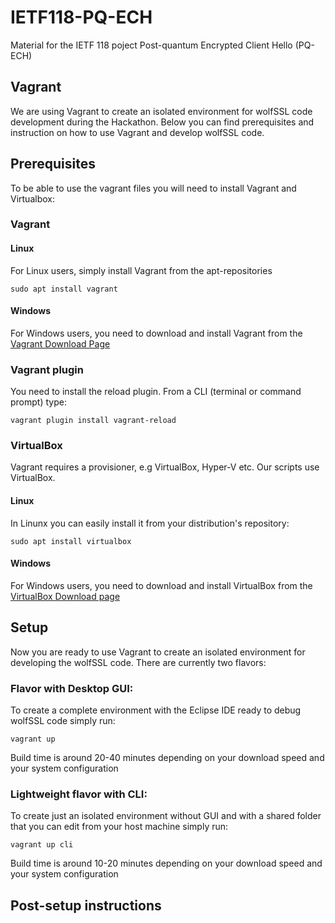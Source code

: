 # IETF118-PQ-ECH
Material for the IETF 118 poject Post-quantum Encrypted Client Hello (PQ-ECH)


## Vagrant


We are using Vagrant to create an isolated environment for wolfSSL code development during the Hackathon. Below you can find prerequisites and instruction on how to use Vagrant and develop wolfSSL code.


## Prerequisites

To be able to use the vagrant files you will need to install Vagrant and Virtualbox:

### Vagrant

#### Linux

For Linux users, simply install Vagrant from the apt-repositories
```
sudo apt install vagrant
```
#### Windows

For Windows users, you need to download and install Vagrant from the [Vagrant Download Page](https://developer.hashicorp.com/vagrant/downloads)

### Vagrant plugin

You need to install the reload plugin. From a CLI (terminal or command prompt) type:

```
vagrant plugin install vagrant-reload
```

### VirtualBox

Vagrant requires a provisioner, e.g VirtualBox, Hyper-V etc. Our scripts use VirtualBox. 

#### Linux 

In Linunx you can easily install it from your distribution's repository:

```
sudo apt install virtualbox
```

#### Windows

For Windows users, you need to download and install VirtualBox from the [VirtualBox Download page](https://www.virtualbox.org/wiki/Downloads)

## Setup

Now you are ready to use Vagrant to create an isolated environment for developing the wolfSSL code. There are currently two flavors:

### Flavor with Desktop GUI: 

To create a complete environment with the Eclipse IDE ready to debug wolfSSL code simply run:

```
vagrant up
```

Build time is around 20-40 minutes depending on your download speed and your system configuration

### Lightweight flavor with CLI: 

To create just an isolated environment without GUI and with a shared folder that you can edit from your host machine simply run:

```
vagrant up cli
```

Build time is around 10-20 minutes depending on your download speed and your system configuration

## Post-setup instructions
